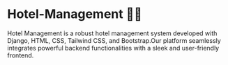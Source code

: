 # Hotel-Management 🏨✨

Hotel Management is a robust hotel management system developed with Django, HTML, CSS, Tailwind CSS, and Bootstrap.Our platform seamlessly integrates powerful backend functionalities with a sleek and user-friendly frontend.
